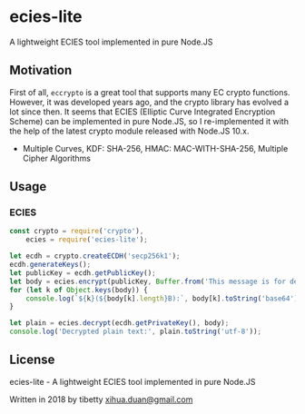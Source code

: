 # ecies-lite

A lightweight ECIES tool implemented in pure Node.JS

## Motivation

First of all, `eccrypto` is a great tool that supports many EC crypto functions. However, it was developed years ago, and the crypto library has evolved a lot since then. It seems that ECIES (Elliptic Curve Integrated Encryption Scheme) can be implemented in pure Node.JS, so I re-implemented it with the help of the latest crypto module released with Node.JS 10.x.

* Multiple Curves, KDF: SHA-256, HMAC: MAC-WITH-SHA-256, Multiple Cipher Algorithms

## Usage

### ECIES

```js
const crypto = require('crypto'),
    ecies = require('ecies-lite');

let ecdh = crypto.createECDH('secp256k1');
ecdh.generateKeys();
let publicKey = ecdh.getPublicKey();
let body = ecies.encrypt(publicKey, Buffer.from('This message is for demo purpose'));
for (let k of Object.keys(body)) {
    console.log(`${k}(${body[k].length}B):`, body[k].toString('base64'));
}

let plain = ecies.decrypt(ecdh.getPrivateKey(), body);
console.log('Decrypted plain text:', plain.toString('utf-8'));
```

## License

ecies-lite - A lightweight ECIES tool implemented in pure Node.JS

Written in 2018 by tibetty <xihua.duan@gmail.com>
